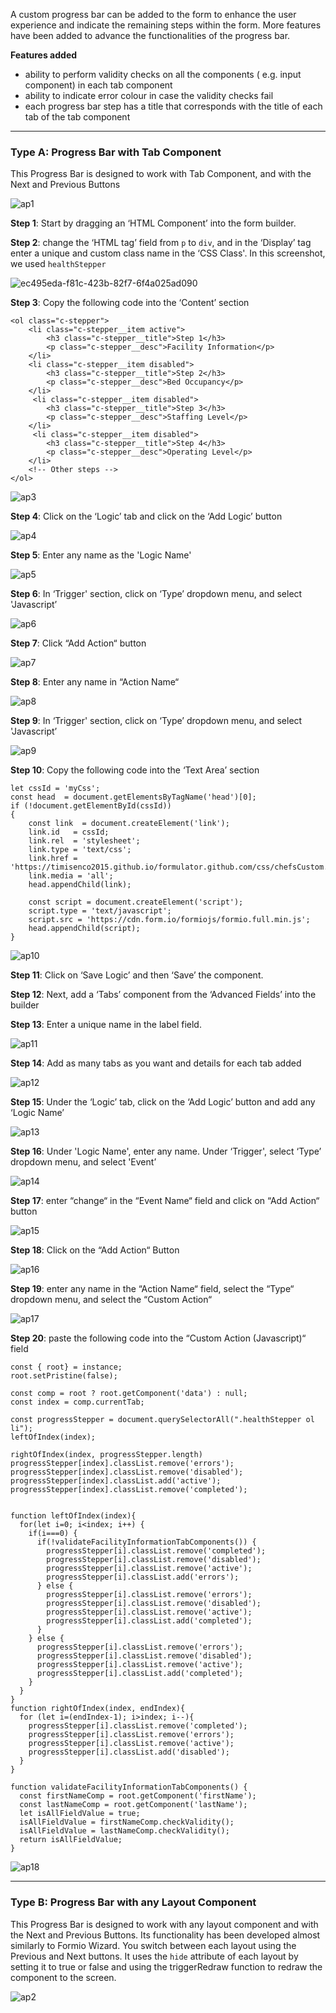A custom progress bar can be added to the form to enhance the user experience and indicate the remaining steps within the form. More features have been added to advance the functionalities of the progress bar.

**Features added**

- ability to perform validity checks on all the components ( e.g. input component) in each tab component
- ability to indicate error colour in case the validity checks fail
- each progress bar step has a title that corresponds with the title of each tab of the tab component

---

### Type A: Progress Bar with Tab Component

This Progress Bar is designed to work with Tab Component, and with the Next and Previous Buttons

![ap1](https://user-images.githubusercontent.com/91633223/204036758-601b0034-ea20-439f-972d-b86285fa895a.png)

**Step 1**: Start by dragging an ‘HTML Component’ into the form builder.

**Step 2**: change the ‘HTML tag’ field from `p` to `div`, and in the ‘Display’ tag enter a unique and custom class name in the ‘CSS Class'. In this screenshot, we used `healthStepper`

![ec495eda-f81c-423b-82f7-6f4a025ad090](https://user-images.githubusercontent.com/91633223/204038147-e5687a6f-7716-4a88-89bb-b4dfe3d8fada.png)

**Step 3**: Copy the following code into the ‘Content’ section

```
<ol class="c-stepper">
    <li class="c-stepper__item active">
        <h3 class="c-stepper__title">Step 1</h3>
        <p class="c-stepper__desc">Facility Information</p>
    </li>
    <li class="c-stepper__item disabled">
        <h3 class="c-stepper__title">Step 2</h3>
        <p class="c-stepper__desc">Bed Occupancy</p>
    </li>
     <li class="c-stepper__item disabled">
        <h3 class="c-stepper__title">Step 3</h3>
        <p class="c-stepper__desc">Staffing Level</p>
    </li>
     <li class="c-stepper__item disabled">
        <h3 class="c-stepper__title">Step 4</h3>
        <p class="c-stepper__desc">Operating Level</p>
    </li>
    <!-- Other steps -->
</ol>
```

![ap3](https://user-images.githubusercontent.com/91633223/204038227-78443077-4ccd-4d8f-94f1-f1a2c5126b66.png)

**Step 4**: Click on the ‘Logic’ tab and click on the ‘Add Logic’ button

![ap4](https://user-images.githubusercontent.com/91633223/204038257-8064e91c-5e24-4430-82e4-f6fd64a8b216.png)

**Step 5**: Enter any name as the 'Logic Name'

![ap5](https://user-images.githubusercontent.com/91633223/204038439-3a6bad17-4151-4517-b90f-130caea4c2a4.png)

**Step 6**: In ‘Trigger' section, click on ‘Type’ dropdown menu, and select 'Javascript’

![ap6](https://user-images.githubusercontent.com/91633223/204038526-9562753f-f4a2-40e2-935c-eddde572e2a0.png)

**Step 7**: Click “Add Action“ button

![ap7](https://user-images.githubusercontent.com/91633223/204038579-7b9dd430-f113-4991-90e7-f38a95a59928.png)

**Step 8**: Enter any name in “Action Name“

![ap8](https://user-images.githubusercontent.com/91633223/204038629-8968be71-3852-436e-ac67-7aa611ce961c.png)

**Step 9**: In ‘Trigger' section, click on ‘Type’ dropdown menu, and select 'Javascript’

![ap9](https://user-images.githubusercontent.com/91633223/204038654-6da31308-b428-4f14-bc6f-f4147c7baa6b.png)

**Step 10**: Copy the following code into the ‘Text Area’ section

```
let cssId = 'myCss'; 
const head  = document.getElementsByTagName('head')[0];
if (!document.getElementById(cssId))
{
    const link  = document.createElement('link');
    link.id   = cssId;
    link.rel  = 'stylesheet';
    link.type = 'text/css';
    link.href = 'https://timisenco2015.github.io/formulator.github.com/css/chefsCustom.css';
    link.media = 'all';
    head.appendChild(link);
    
    const script = document.createElement('script');
    script.type = 'text/javascript';
    script.src = 'https://cdn.form.io/formiojs/formio.full.min.js';    
    head.appendChild(script);
}
```

![ap10](https://user-images.githubusercontent.com/91633223/204038753-ae1f72f5-b643-4576-85f2-668f5dec9ec6.png)

**Step 11**: Click on ‘Save Logic’ and then ‘Save’ the component.

**Step 12**: Next, add a ‘Tabs’ component from the ‘Advanced Fields’ into the builder

**Step 13**: Enter a unique name in the label field. 

![ap11](https://user-images.githubusercontent.com/91633223/204038808-e397aee9-906d-4ab3-b15d-3e54c7817dee.png)

**Step 14**: Add as many tabs as you want and details for each tab added

![ap12](https://user-images.githubusercontent.com/91633223/204038857-ed3daa9f-5f19-4a0a-af18-b1cdbd10f51c.png)

**Step 15**: Under the ‘Logic’ tab, click on the ‘Add Logic’ button and add any ‘Logic Name’

![ap13](https://user-images.githubusercontent.com/91633223/204038880-051feea0-a4d1-43de-8da6-0feaf1f98fd7.png)

**Step 16**: Under 'Logic Name', enter any name. Under ‘Trigger', select ‘Type’ dropdown menu, and select 'Event’

![ap14](https://user-images.githubusercontent.com/91633223/204038968-1bf0432b-6a7b-49a0-b644-e987b249f0de.png)

**Step 17**: enter “change“ in the “Event Name“ field and click on “Add Action“ button

![ap15](https://user-images.githubusercontent.com/91633223/204039004-1d79024b-fb63-47ca-9f69-25a53ec0d6cd.png)

**Step 18**: Click on the “Add Action“ Button

![ap16](https://user-images.githubusercontent.com/91633223/204039028-2e383337-3542-464e-81b5-67af2d0a2259.png)

**Step 19**: enter any name in the “Action Name“ field, select the “Type“ dropdown menu, and select the “Custom Action“

![ap17](https://user-images.githubusercontent.com/91633223/204039058-907b29f1-a6b3-439b-9a8d-18239f047ad2.png)

**Step 20**: paste the following code into the “Custom Action (Javascript)“ field

```
const { root} = instance;
root.setPristine(false);

const comp = root ? root.getComponent('data') : null;
const index = comp.currentTab;

const progressStepper = document.querySelectorAll(".healthStepper ol li");
leftOfIndex(index);

rightOfIndex(index, progressStepper.length)
progressStepper[index].classList.remove('errors');
progressStepper[index].classList.remove('disabled');
progressStepper[index].classList.add('active');
progressStepper[index].classList.remove('completed');


function leftOfIndex(index){
  for(let i=0; i<index; i++) {
    if(i===0) {
      if(!validateFacilityInformationTabComponents()) {
        progressStepper[i].classList.remove('completed');
        progressStepper[i].classList.remove('disabled');
        progressStepper[i].classList.remove('active');
        progressStepper[i].classList.add('errors');
      } else {
        progressStepper[i].classList.remove('errors');
        progressStepper[i].classList.remove('disabled');
        progressStepper[i].classList.remove('active');
        progressStepper[i].classList.add('completed');
      } 
    } else {
      progressStepper[i].classList.remove('errors');
      progressStepper[i].classList.remove('disabled');
      progressStepper[i].classList.remove('active');
      progressStepper[i].classList.add('completed');
    }
  }
}
function rightOfIndex(index, endIndex){
  for (let i=(endIndex-1); i>index; i--){
    progressStepper[i].classList.remove('completed');
    progressStepper[i].classList.remove('errors');
    progressStepper[i].classList.remove('active');
    progressStepper[i].classList.add('disabled');
  }
}

function validateFacilityInformationTabComponents() {
  const firstNameComp = root.getComponent('firstName');
  const lastNameComp = root.getComponent('lastName');
  let isAllFieldValue = true;
  isAllFieldValue = firstNameComp.checkValidity();
  isAllFieldValue = lastNameComp.checkValidity();
  return isAllFieldValue;
}
```

![ap18](https://user-images.githubusercontent.com/91633223/204039128-02c813c2-96ed-411c-9c5d-3afd465e0a6e.png)





---

### Type B: Progress Bar with any Layout Component

This Progress Bar is designed to work with any layout component and with the Next and Previous Buttons. Its functionality has been developed almost similarly to Formio Wizard.  You switch between each layout using the Previous and Next buttons. It uses the `hide` attribute of each layout by setting it to true or false and using the triggerRedraw function to redraw the component to the screen.

![ap2](https://user-images.githubusercontent.com/91633223/204036962-61c5845e-366f-4caf-8a6b-99b8e9f12196.png)


